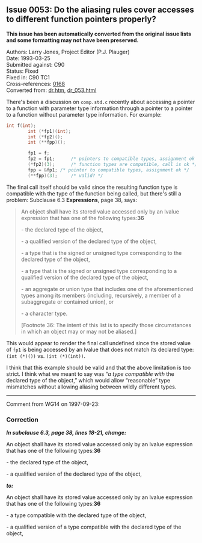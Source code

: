 ## Issue 0053: Do the aliasing rules cover accesses to different function pointers properly?

**This issue has been automatically converted from the original issue lists and some formatting may not have been preserved.**

Authors: Larry Jones, Project Editor (P.J. Plauger)  
Date: 1993-03-25  
Submitted against: C90  
Status: Fixed  
Fixed in: C90 TC1  
Cross-references: [0168](issue0168.md)  
Converted from: [dr.htm](https://www.open-std.org/jtc1/sc22/wg14/www/docs/dr.htm), [dr_053.html](https://www.open-std.org/jtc1/sc22/wg14/www/docs/dr_053.html)

There's been a discussion on `comp.std.c` recently about accessing a pointer to
a function with parameter type information through a pointer to a pointer to a
function without parameter type information. For example:

```c
int f(int);
        int (*fp1)(int);
        int (*fp2)();
        int (**fpp)();

        fp1 = f;
        fp2 = fp1;      /* pointers to compatible types, assignment ok */
        (*fp2)(3);      /* function types are compatible, call is ok */
        fpp = &fp1; /* pointer to compatible types, assignment ok */
        (**fpp)(3);     /* valid? */
```

The final call itself should be valid since the resulting function type is
compatible with the type of the function being called, but there's still a
problem: Subclause 6.3 **Expressions**, page 38, says:

> An object shall have its stored value accessed only by an lvalue expression that
> has one of the following types:**36**
>
> \- the declared type of the object,
>
> \- a qualified version of the declared type of the object,
>
> \- a type that is the signed or unsigned type corresponding to the declared type
> of the object,
>
> \- a type that is the signed or unsigned type corresponding to a qualified
> version of the declared type of the object,
>
> \- an aggregate or union type that includes one of the aforementioned types
> among its members (including, recursively, a member of a subaggregate or
> contained union), or
>
> \- a character type.
>
> \[Footnote 36: The intent of this list is to specify those circumstances in
> which an object may or may not be aliased.\]

This would appear to render the final call undefined since the stored value of
`fp1` is being accessed by an lvalue that does not match its declared type:
`(int (*)())` vs. `(int (*)(int))`.

I think that this example should be valid and that the above limitation is too
strict. I think what we meant to say was “*a type compatible with* the declared
type of the object,” which would allow “reasonable” type mismatches without
allowing aliasing between wildly different types.

---

Comment from WG14 on 1997-09-23:

### Correction

***In subclause 6.3, page 38, lines 18-21, change:***

An object shall have its stored value accessed only by an lvalue expression that
has one of the following types:**36**

\- the declared type of the object,

\- a qualified version of the declared type of the object,

***to:***

An object shall have its stored value accessed only by an lvalue expression that
has one of the following types:**36**

\- a type compatible with the declared type of the object,

\- a qualified version of a type compatible with the declared type of the
object,
